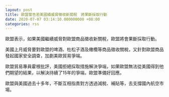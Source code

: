 ```yaml
---
layout: post
title: 歐盟警告若美國續威脅徵收新關稅　將果斷採取行動
date: 2020-07-07 03:14:10.000000000 +08:00
categories: rss
---
```


歐盟表示，如果美國繼續威脅對歐盟商品徵收新關稅，歐盟將會果斷採取行動。

美國上月威脅要對歐盟的啤酒、杜松子酒及橄欖等商品徵收關稅，又針對歐盟商品發起國家安全調查，加劇美歐貿易爭端。

歐盟貿易專員霍根批評，美國拒絕採取措施解決爭端，如果歐盟無法從美國得到他們期望的結果，以解決持續了15年的爭端，歐盟準備好回應。

歐盟與美國過去十多年，不斷互相指責對方透過減稅、補貼等，去支撐國內航空市場。
